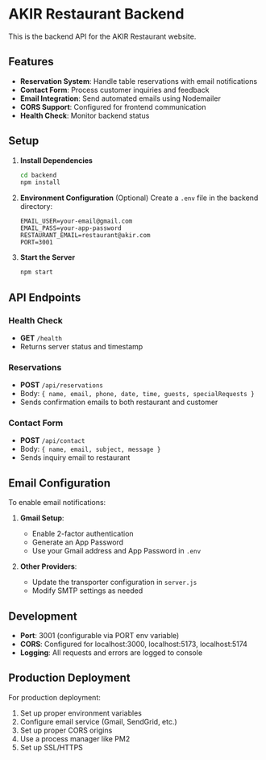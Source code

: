 # AKIR Restaurant Backend

This is the backend API for the AKIR Restaurant website.

## Features

- **Reservation System**: Handle table reservations with email notifications
- **Contact Form**: Process customer inquiries and feedback
- **Email Integration**: Send automated emails using Nodemailer
- **CORS Support**: Configured for frontend communication
- **Health Check**: Monitor backend status

## Setup

1. **Install Dependencies**
   ```bash
   cd backend
   npm install
   ```

2. **Environment Configuration** (Optional)
   Create a `.env` file in the backend directory:
   ```env
   EMAIL_USER=your-email@gmail.com
   EMAIL_PASS=your-app-password
   RESTAURANT_EMAIL=restaurant@akir.com
   PORT=3001
   ```

3. **Start the Server**
   ```bash
   npm start
   ```

## API Endpoints

### Health Check
- **GET** `/health`
- Returns server status and timestamp

### Reservations
- **POST** `/api/reservations`
- Body: `{ name, email, phone, date, time, guests, specialRequests }`
- Sends confirmation emails to both restaurant and customer

### Contact Form
- **POST** `/api/contact`
- Body: `{ name, email, subject, message }`
- Sends inquiry email to restaurant

## Email Configuration

To enable email notifications:

1. **Gmail Setup**:
   - Enable 2-factor authentication
   - Generate an App Password
   - Use your Gmail address and App Password in `.env`

2. **Other Providers**:
   - Update the transporter configuration in `server.js`
   - Modify SMTP settings as needed

## Development

- **Port**: 3001 (configurable via PORT env variable)
- **CORS**: Configured for localhost:3000, localhost:5173, localhost:5174
- **Logging**: All requests and errors are logged to console

## Production Deployment

For production deployment:

1. Set up proper environment variables
2. Configure email service (Gmail, SendGrid, etc.)
3. Set up proper CORS origins
4. Use a process manager like PM2
5. Set up SSL/HTTPS
